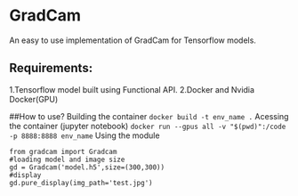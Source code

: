 # GradCam

An easy to use implementation of GradCam for Tensorflow models.

## Requirements:
1.Tensorflow model built using Functional API.
2.Docker and Nvidia Docker(GPU)


##How to use?
Building the container
`docker build -t env_name .`
Acessing the container (jupyter notebook)
`docker run --gpus all -v "$(pwd)":/code -p 8888:8888 env_name`
Using the module
```
from gradcam import Gradcam
#loading model and image size
gd = Gradcam('model.h5',size=(300,300))
#display
gd.pure_display(img_path='test.jpg')
``` 
